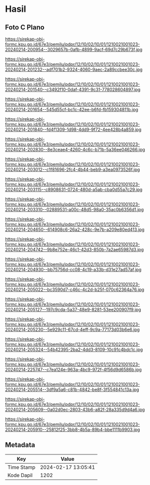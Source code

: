 # Hasil

## Foto C Plano

https://sirekap-obj-formc.kpu.go.id/67e3/pemilu/pdpr/12/10/02/10/01/1210021001023-20240214-200954--3029657b-0afb-4899-9acf-69d7c29b673f.jpg

https://sirekap-obj-formc.kpu.go.id/67e3/pemilu/pdpr/12/10/02/10/01/1210021001023-20240214-201232--adf701b2-9324-4060-9aec-2a89ccbee30c.jpg

https://sirekap-obj-formc.kpu.go.id/67e3/pemilu/pdpr/12/10/02/10/01/1210021001023-20240214-201540--c3492f10-0daf-4391-9c31-778028604897.jpg

https://sirekap-obj-formc.kpu.go.id/67e3/pemilu/pdpr/12/10/02/10/01/1210021001023-20240214-201654--545d55cf-bc1c-42ee-b6fd-fb159304811b.jpg

https://sirekap-obj-formc.kpu.go.id/67e3/pemilu/pdpr/12/10/02/10/01/1210021001023-20240214-201840--fd4f1309-1d98-4dd9-9f72-4ee428b4a859.jpg

https://sirekap-obj-formc.kpu.go.id/67e3/pemilu/pdpr/12/10/02/10/01/1210021001023-20240214-202830--8e3ceae4-4260-4c6c-b71b-5a36ee046266.jpg

https://sirekap-obj-formc.kpu.go.id/67e3/pemilu/pdpr/12/10/02/10/01/1210021001023-20240214-203012--c1f81696-2fc4-4b44-beb9-a3ea0973526f.jpg

https://sirekap-obj-formc.kpu.go.id/67e3/pemilu/pdpr/12/10/02/10/01/1210021001023-20240214-203115--c8908631-0724-480d-a5ab-cba0d55a7c29.jpg

https://sirekap-obj-formc.kpu.go.id/67e3/pemilu/pdpr/12/10/02/10/01/1210021001023-20240214-203310--02889531-a00c-48d5-98a0-35ac0b6356d1.jpg

https://sirekap-obj-formc.kpu.go.id/67e3/pemilu/pdpr/12/10/02/10/01/1210021001023-20240214-204650--614908c6-26a2-428c-9e7b-a209e80ed413.jpg

https://sirekap-obj-formc.kpu.go.id/67e3/pemilu/pdpr/12/10/02/10/01/1210021001023-20240214-204742--9b8e752e-46c1-42d3-850b-7a2ae65987d3.jpg

https://sirekap-obj-formc.kpu.go.id/67e3/pemilu/pdpr/12/10/02/10/01/1210021001023-20240214-204930--bb75756d-cc08-4c19-a33b-d31e27ad57af.jpg

https://sirekap-obj-formc.kpu.go.id/67e3/pemilu/pdpr/12/10/02/10/01/1210021001023-20240214-205022--bc3590d7-c46c-4c2d-b25f-070c62364a76.jpg

https://sirekap-obj-formc.kpu.go.id/67e3/pemilu/pdpr/12/10/02/10/01/1210021001023-20240214-205127--197c9cda-5a37-48e9-8281-53ee200907f9.jpg

https://sirekap-obj-formc.kpu.go.id/67e3/pemilu/pdpr/12/10/02/10/01/1210021001023-20240214-205230--5e929c11-67cd-4eff-9c9a-77173d03b6e6.jpg

https://sirekap-obj-formc.kpu.go.id/67e3/pemilu/pdpr/12/10/02/10/01/1210021001023-20240214-205324--54b42395-2ba2-4dd3-8109-10c91c4bdc1c.jpg

https://sirekap-obj-formc.kpu.go.id/67e3/pemilu/pdpr/12/10/02/10/01/1210021001023-20240214-225747--c7ea124e-963a-4bc9-972f-4f56d9d6586b.jpg

https://sirekap-obj-formc.kpu.go.id/67e3/pemilu/pdpr/12/10/02/10/01/1210021001023-20240214-205514--3df9a5a6-c81b-4842-be8f-3f554841c13a.jpg

https://sirekap-obj-formc.kpu.go.id/67e3/pemilu/pdpr/12/10/02/10/01/1210021001023-20240214-205609--0a02d0ec-2803-43b6-a82f-28a335d9d4a6.jpg

https://sirekap-obj-formc.kpu.go.id/67e3/pemilu/pdpr/12/10/02/10/01/1210021001023-20240214-205910--25812f25-3bb8-4b5a-89b4-bbe1111b9903.jpg


## Metadata

| Key        | Value               |
| ---------- | ------------------- |
| Time Stamp | 2024-02-17 13:05:41 |
| Kode Dapil | 1202                |



